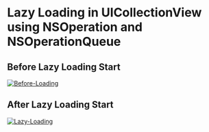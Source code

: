 # Lazy Loading in UICollectionView using NSOperation and NSOperationQueue

## Before Lazy Loading Start

<a href="https://ibb.co/yFRyBbL"><img src="https://i.ibb.co/gZ7TFBs/Before-Loading.png" alt="Before-Loading" border="0"></a>

## After Lazy Loading Start

<a href="https://ibb.co/tXLb2d8"><img src="https://i.ibb.co/L5NCgGn/Lazy-Loading.png" alt="Lazy-Loading" border="0"></a>
